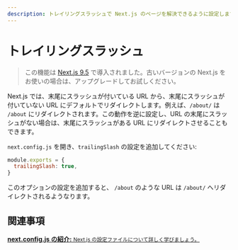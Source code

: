 ```yaml
---
description: トレイリングスラッシュで Next.js のページを解決できるように設定します。
---
```


# トレイリングスラッシュ

> この機能は [Next.js 9.5](https://nextjs.org/blog/next-9-5) で導入されました。古いバージョンの Next.js をお使いの場合は、アップグレードしてお試しください。

Next.js では、末尾にスラッシュが付いている URL から、末尾にスラッシュが付いていない URL にデフォルトでリダイレクトします。例えば、`/about/` は `/about` にリダイレクトされます。この動作を逆に設定し、URL の末尾にスラッシュがない場合は、末尾にスラッシュがある URL にリダイレクトさせることもできます。

`next.config.js` を開き、`trailingSlash` の設定を追加してください:

```js
module.exports = {
  trailingSlash: true,
}
```

このオプションの設定を追加すると、 `/about` のような URL は `/about/` へリダイレクトされるようなります。


## 関連事項

<div class="card">
  <a href="/docs/api-reference/next.config.js/introduction.md">
    <b>next.config.js の紹介:</b>
    <small>Next.js の設定ファイルについて詳しく学びましょう。</small>
  </a>
</div>
